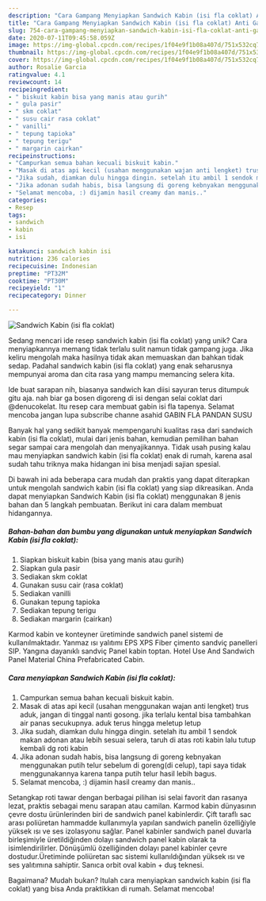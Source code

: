 ```yaml
---
description: "Cara Gampang Menyiapkan Sandwich Kabin (isi fla coklat) Anti Gagal"
title: "Cara Gampang Menyiapkan Sandwich Kabin (isi fla coklat) Anti Gagal"
slug: 754-cara-gampang-menyiapkan-sandwich-kabin-isi-fla-coklat-anti-gagal
date: 2020-07-11T09:45:58.059Z
image: https://img-global.cpcdn.com/recipes/1f04e9f1b08a407d/751x532cq70/sandwich-kabin-isi-fla-coklat-foto-resep-utama.jpg
thumbnail: https://img-global.cpcdn.com/recipes/1f04e9f1b08a407d/751x532cq70/sandwich-kabin-isi-fla-coklat-foto-resep-utama.jpg
cover: https://img-global.cpcdn.com/recipes/1f04e9f1b08a407d/751x532cq70/sandwich-kabin-isi-fla-coklat-foto-resep-utama.jpg
author: Rosalie Garcia
ratingvalue: 4.1
reviewcount: 14
recipeingredient:
- " biskuit kabin bisa yang manis atau gurih"
- " gula pasir"
- " skm coklat"
- " susu cair rasa coklat"
- " vanilli"
- " tepung tapioka"
- " tepung terigu"
- " margarin cairkan"
recipeinstructions:
- "Campurkan semua bahan kecuali biskuit kabin."
- "Masak di atas api kecil (usahan menggunakan wajan anti lengket) trus aduk, jangan di tinggal nanti gosong. jika terlalu kental bisa tambahkan air panas secukupnya. aduk terus hingga meletup letup"
- "Jika sudah, diamkan dulu hingga dingin. setelah itu ambil 1 sendok makan adonan atau lebih sesuai selera, taruh di atas roti kabin lalu tutup kembali dg roti kabin"
- "Jika adonan sudah habis, bisa langsung di goreng kebnyakan menggunakan putih telur sebelum di goreng(di celup), tapi saya tidak menggunakannya karena tanpa putih telur hasil lebih bagus."
- "Selamat mencoba, :) dijamin hasil creamy dan manis.."
categories:
- Resep
tags:
- sandwich
- kabin
- isi

katakunci: sandwich kabin isi 
nutrition: 236 calories
recipecuisine: Indonesian
preptime: "PT32M"
cooktime: "PT30M"
recipeyield: "1"
recipecategory: Dinner

---
```



![Sandwich Kabin (isi fla coklat)](https://img-global.cpcdn.com/recipes/1f04e9f1b08a407d/751x532cq70/sandwich-kabin-isi-fla-coklat-foto-resep-utama.jpg)

Sedang mencari ide resep sandwich kabin (isi fla coklat) yang unik? Cara menyiapkannya memang tidak terlalu sulit namun tidak gampang juga. Jika keliru mengolah maka hasilnya tidak akan memuaskan dan bahkan tidak sedap. Padahal sandwich kabin (isi fla coklat) yang enak seharusnya mempunyai aroma dan cita rasa yang mampu memancing selera kita.

Ide buat sarapan nih, biasanya sandwich kan diisi sayuran terus ditumpuk gitu aja. nah biar ga bosen digoreng di isi dengan selai coklat dari @denucokelat. Itu resep cara membuat gabin isi fla tapenya. Selamat mencoba jangan lupa subscribe channe asahid GABIN FLA PANDAN SUSU

Banyak hal yang sedikit banyak mempengaruhi kualitas rasa dari sandwich kabin (isi fla coklat), mulai dari jenis bahan, kemudian pemilihan bahan segar sampai cara mengolah dan menyajikannya. Tidak usah pusing kalau mau menyiapkan sandwich kabin (isi fla coklat) enak di rumah, karena asal sudah tahu triknya maka hidangan ini bisa menjadi sajian spesial.


Di bawah ini ada beberapa cara mudah dan praktis yang dapat diterapkan untuk mengolah sandwich kabin (isi fla coklat) yang siap dikreasikan. Anda dapat menyiapkan Sandwich Kabin (isi fla coklat) menggunakan 8 jenis bahan dan 5 langkah pembuatan. Berikut ini cara dalam membuat hidangannya.

<!--inarticleads1-->

##### Bahan-bahan dan bumbu yang digunakan untuk menyiapkan Sandwich Kabin (isi fla coklat):

1. Siapkan  biskuit kabin (bisa yang manis atau gurih)
1. Siapkan  gula pasir
1. Sediakan  skm coklat
1. Gunakan  susu cair (rasa coklat)
1. Sediakan  vanilli
1. Gunakan  tepung tapioka
1. Sediakan  tepung terigu
1. Sediakan  margarin (cairkan)


Karmod kabin ve konteyner üretiminde sandwich panel sistemi de kullanılmaktadır. Yanmaz ısı yalıtımı EPS XPS Fiber çimento sandviç panelleri SIP. Yangına dayanıklı sandviç Panel kabin toptan. Hotel Use And Sandwich Panel Material China Prefabricated Cabin. 

<!--inarticleads2-->

##### Cara menyiapkan Sandwich Kabin (isi fla coklat):

1. Campurkan semua bahan kecuali biskuit kabin.
1. Masak di atas api kecil (usahan menggunakan wajan anti lengket) trus aduk, jangan di tinggal nanti gosong. jika terlalu kental bisa tambahkan air panas secukupnya. aduk terus hingga meletup letup
1. Jika sudah, diamkan dulu hingga dingin. setelah itu ambil 1 sendok makan adonan atau lebih sesuai selera, taruh di atas roti kabin lalu tutup kembali dg roti kabin
1. Jika adonan sudah habis, bisa langsung di goreng kebnyakan menggunakan putih telur sebelum di goreng(di celup), tapi saya tidak menggunakannya karena tanpa putih telur hasil lebih bagus.
1. Selamat mencoba, :) dijamin hasil creamy dan manis..


Setangkap roti tawar dengan berbagai pilihan isi selai favorit dan rasanya lezat, praktis sebagai menu sarapan atau camilan. Karmod kabin dünyasının çevre dostu ürünlerinden biri de sandwich panel kabinlerdir. Çift taraflı sac arası poliüretan hammadde kullanımıyla yapılan sandwich panelin özelliğiyle yüksek ısı ve ses izolasyonu sağlar. Panel kabinler sandwich panel duvarla birleşimiyle üretildiğinden dolayı sandwich panel kabin olarak ta isimlendirilirler. Dönüşümlü özelliğinden dolayı panel kabinler çevre dostudur.Üretiminde poliüretan sac sistemi kullanıldığından yüksek ısı ve ses yalıtımına sahiptir. Sanıca orbit oval kabin + duş teknesi. 

Bagaimana? Mudah bukan? Itulah cara menyiapkan sandwich kabin (isi fla coklat) yang bisa Anda praktikkan di rumah. Selamat mencoba!
